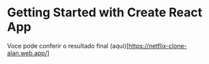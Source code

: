 # Getting Started with Create React App

Voce pode conferir o resultado final (aqui)[https://netflix-clone-alan.web.app/]
